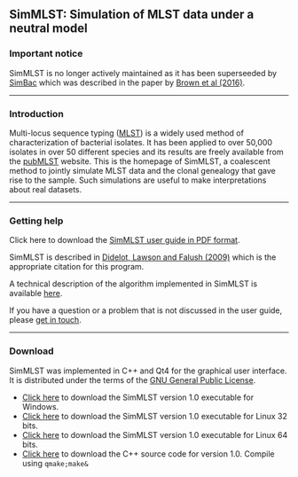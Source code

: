 ## SimMLST: Simulation of MLST data under a neutral model

### Important notice

SimMLST is no longer actively maintained as it has been superseeded by [SimBac](https://github.com/tbrown91/SimBac) which was described in the paper by [Brown et al (2016)](http://mgen.microbiologyresearch.org/content/journal/mgen/10.1099/mgen.0.000044). 

---
### Introduction

Multi-locus sequence typing (<a href="http://en.wikipedia.org/wiki/MLST">MLST</a>) is a widely used method of characterization of bacterial isolates. It has been applied to over 50,000 isolates in over 50 different species and its results are freely available from the <a href="http://pubmlst.org/">pubMLST</a> website. This is the homepage of SimMLST, a coalescent method to jointly simulate MLST data and the clonal genealogy that gave rise to the sample. Such simulations are useful to make interpretations about real datasets.

---
### Getting help

Click here to download the <a href="http://www.stats.ox.ac.uk/~didelot/files/simmlst-userguide.pdf">SimMLST user guide in PDF format</a>.

SimMLST is described in <a href="http://bioinformatics.oxfordjournals.org/cgi/content/abstract/btp145">Didelot, Lawson and Falush (2009)</a> which is the appropriate citation for this program.

A technical description of the algorithm implemented in SimMLST is available <a href="http://www.stats.ox.ac.uk/~didelot/files/simmlst-tech.pdf">here</a>. 

If you have a question or a problem that is not discussed in the user guide, please <a href="contact.htm">get in touch</a>. 

---
### Download

SimMLST was implemented in C++ and Qt4 for the graphical user interface.
It is distributed under the terms of the <a href="http://www.gnu.org/licenses/gpl.html">GNU General Public License</a>.

* <a href="http://www.stats.ox.ac.uk/~didelot/files/simmlst.zip">Click here</a> to download the SimMLST version 1.0 executable for Windows.
* <a href="http://www.stats.ox.ac.uk/~didelot/files/simmlst32.zip">Click here</a> to download the SimMLST version 1.0 executable for Linux 32 bits.
* <a href="http://www.stats.ox.ac.uk/~didelot/files/simmlst64.zip">Click here</a> to download the SimMLST version 1.0 executable for Linux 64 bits.
* <a href="http://www.stats.ox.ac.uk/~didelot/files/simmlstsrc.zip">Click here</a> to download the C++ source code for version 1.0. Compile using `qmake;make&`
